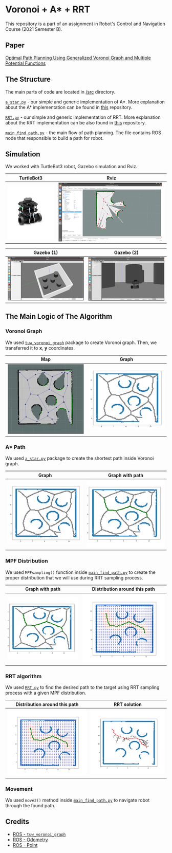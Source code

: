 # Voronoi + A* + RRT

This repository is a part of an assignment in
Robot's Control and Navigation Course (2021 Semester B).

## Paper

[Optimal Path Planning Using Generalized Voronoi Graph and Multiple Potential Functions](https://ieeexplore.ieee.org/document/8948325)

## The Structure

The main parts of code are located in [/src](/src) directory.

[`a_star.py`](/src/astar.py) - our simple and generic implementation of A*.
More explanation about the A* implementation can be found
in [this](https://github.com/Arseni1919/A_star_Implementation) repository.

[`RRT.py`](/src/astar.py) - our simple and generic implementation of RRT.
More explanation about the RRT implementation can be also found
in [this](https://github.com/Arseni1919/Simple_Implementation_of_RRT) repository.

[`main_find_path.py`](/src/main_find_path.py) - the main flow of path planning.
The file contains ROS node that responsible to build a path for robot.

## Simulation

We worked with TurtleBot3 robot, Gazebo simulation and Rviz.

TurtleBot3 | Rviz
------------ | -------------
![](static/Picture1.png) | ![](static/Picture4.png)

Gazebo (1) | Gazebo (2)
------------ | -------------
![](static/Picture2.png) | ![](static/Picture3.png)

## The Main Logic of The Algorithm

### Voronoi Graph

We used [`tuw_voronoi_graph`](http://wiki.ros.org/tuw_voronoi_graph) package to create Voronoi graph.
Then, we transferred it to **x**, **y** coordinates.

Map | Graph
------------ | -------------
![](static/Picture5.png) | ![](static/Picture6.png)

### A* Path

We used [`a_star.py`](/src/astar.py) package to create the shortest path inside Voronoi graph.

Graph | Graph with path
------------ | -------------
![](static/Picture6.png) | ![](static/Picture7.png)

### MPF Distribution

We used `MPFsampling()` function inside [`main_find_path.py`](/src/main_find_path.py)
to create the proper distribution that we will use during RRT sampling process.

Graph with path | Distribution around this path
------------ | -------------
![](static/Picture7.png) | ![](static/Picture8.png)

### RRT algorithm

We used [`RRT.py`](/src/astar.py) to find the desired path to the target
using RRT sampling process with a given MPF distribution.

Distribution around this path | RRT solution
------------ | -------------
![](static/Picture8.png) | ![](static/Picture9.png)

### Movement

We used `move2()` method inside [`main_find_path.py`](/src/main_find_path.py)
to navigate robot through the found path.

## Credits

- [ROS - `tuw_voronoi_graph`](http://wiki.ros.org/tuw_voronoi_graph)
- [ROS - Odometry](http://docs.ros.org/en/noetic/api/nav_msgs/html/msg/Odometry.html)
- [ROS - Point](http://docs.ros.org/en/melodic/api/geometry_msgs/html/msg/Point.html)




